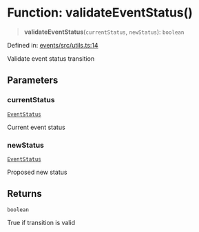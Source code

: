 # Function: validateEventStatus()

> **validateEventStatus**(`currentStatus`, `newStatus`): `boolean`

Defined in: [events/src/utils.ts:14](https://github.com/happyvertical/smrt/blob/3e10e04571f8229dee5c87ee2f9b9b06c6c49f12/packages/events/src/utils.ts#L14)

Validate event status transition

## Parameters

### currentStatus

[`EventStatus`](../type-aliases/EventStatus.md)

Current event status

### newStatus

[`EventStatus`](../type-aliases/EventStatus.md)

Proposed new status

## Returns

`boolean`

True if transition is valid
